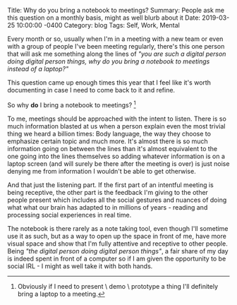 Title:  Why do you bring a notebook to meetings?
Summary: People ask me this question on a monthly basis, might as well blurb about it
Date:   2019-03-25 10:00:00 -0400
Category: blog
Tags: Self, Work, Mental

Every month or so, usually when I'm in a meeting with a new team or even with a group of people I've been meeting regularly, there's this one person that will ask me something along the lines of *"you are such a digital person doing digital person things, why do you bring a notebook to meetings instead of a laptop?"*

This question came up enough times this year that I feel like it's worth documenting in case I need to come back to it and refine.

So why **do** I bring a notebook to meetings? [^1]

To me, meetings should be approached with the intent to listen. There is so much information blasted at us when a person explain even the most trivial thing we heard a billion times: Body language, the way they choose to emphasize certain topic and much more. It's almost there is so much information going on between the lines than it's almost equivalent to the one going into the lines themselves so adding whatever information is on a laptop screen (and will surely be there after the meeting is over) is just noise denying me from information I wouldn't be able to get otherwise.

And that just the listening part. If the first part of an intentful meeting is being receptive, the other part is the feedback I'm giving to the other people present which includes all the social gestures and nuances of doing what what our brain has adapted to in millions of years - reading and processing social experiences in real time.

The notebook is there rarely as a note taking tool, even though I'll sometime use it as such, but as a way to open up the space in front of me, have more visual space and show that I'm fully attentive and receptive to other people. Being *"the digital person doing digital person things"*, a fair share of my day is indeed spent in front of a computer so if I am given the opportunity to be social IRL - I might as well take it with both hands.

[^1]: Obviously if I need to present \ demo \ prototype a thing I'll definitely bring a laptop to a meeting.
